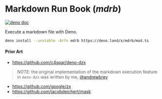 # Markdown Run Book (_mdrb_)

[![deno doc](https://doc.deno.land/badge.svg)](https://doc.deno.land/https/deno.land/x/mdrb)

Execute a markdown file with Deno.

```sh
deno install --unstable -Arfn mdrb https://deno.land/x/mdrb/mod.ts
```

#### Prior Art

- https://github.com/c4spar/deno-dzx

> _NOTE_: the original implementation of the markdown execution feature in `deno-dzx` was written by me,
> [@andrewbrey](https://github.com/andrewbrey)

- https://github.com/google/zx
- https://github.com/jacobdeichert/mask
